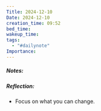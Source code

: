 ```yaml
---
Title: 2024-12-10
Date: 2024-12-10
creation_time: 09:52
bed_time: 
wakeup_time: 
tags:
  - "#dailynote"
Importance:
---
```

##### Notes:


##### Reflection:
- Focus on what you can change.